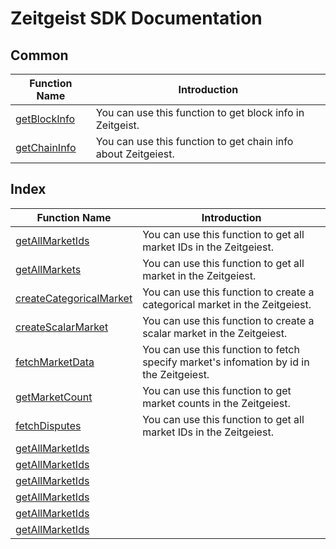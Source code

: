 # Zeitgeist SDK Documentation



## Common

| Function Name                                    | Introduction                                                 |
| ------------------------------------------------ | ------------------------------------------------------------ |
| [getBlockInfo](./common/README.md/#getBlockInfo) | You can use this function to get block info in Zeitgeist.    |
| [getChainInfo](./common/getChainInfo.ts)         | You can use this function to get chain info about Zeitgeiest. |



## Index

| Function Name                                                | Introduction                                                 |
| ------------------------------------------------------------ | ------------------------------------------------------------ |
| [getAllMarketIds](./index/getAllMarketIds.ts)                | You can use this function to get all market IDs in the Zeitgeiest. |
| [getAllMarkets](./index/getAllMarkets.ts)                    | You can use this function to get all market in the Zeitgeiest. |
| [createCategoricalMarket](./index/createCategoricalMarket.ts) | You can use this function to create a categorical market in the Zeitgeiest. |
| [createScalarMarket](./index/createScalarMarket.ts)          | You can use this function to create a scalar market in the Zeitgeiest. |
| [fetchMarketData](./index/fetchMarketData.ts)                | You can use this function to fetch specify market's infomation by id in the Zeitgeiest. |
| [getMarketCount](./index/getMarketCount.ts)                  | You can use this function to get market counts in the Zeitgeiest. |
| [fetchDisputes](./index/fetchDisputes.ts)                    | You can use this function to get all market IDs in the Zeitgeiest. |
| [getAllMarketIds](./index/.ts)                               |                                                              |
| [getAllMarketIds](./index/.ts)                               |                                                              |
| [getAllMarketIds](./index/.ts)                               |                                                              |
| [getAllMarketIds](./index/.ts)                               |                                                              |
| [getAllMarketIds](./index/.ts)                               |                                                              |
| [getAllMarketIds](./index/.ts)                               |                                                              |


